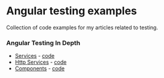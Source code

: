 # Angular testing examples

Collection of code examples for my articles related to testing.

### Angular Testing In Depth
- [Services](https://auth0.com/blog/angular-2-testing-in-depth-services/) - [code](https://github.com/blacksonic/angular-testing-ground/tree/master/src/app/testing-services)
- [Http Services](https://auth0.com/blog/angular-testing-in-depth-http-services/) - [code](https://github.com/blacksonic/angular-testing-ground/tree/master/src/app/testing-http-services)
- [Components](https://auth0.com/blog/angular-testing-in-depth-components/) - [code](https://github.com/blacksonic/angular-testing-ground/tree/master/src/app/testing-components)

